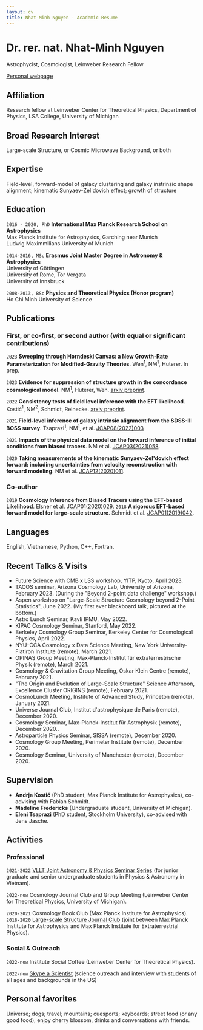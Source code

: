 ```yaml
---
layout: cv
title: Nhat-Minh Nguyen - Academic Resume
---
```

# Dr. rer. nat. Nhat-Minh Nguyen
Astrophycist, Cosmologist, Leinweber Research Fellow

<div id="webaddress">
<a href="https://minhmpa.github.io/">Personal webpage</a>
</div>

## Affiliation

Research fellow at Leinweber Center for Theoretical Physics, Department of Physics, LSA College, University of Michigan

## Broad Research Interest

Large-scale Structure, or Cosmic Microwave Background, or both

## Expertise

Field-level, forward-model of galaxy clustering and galaxy instrinsic shape alignment; kinematic Sunyaev-Zel'dovich effect; growth of structure


## Education

`2016 - 2020, PhD`
__International Max Planck Research School on Astrophysics__  
Max Planck Institute for Astrophysics, Garching near Munich  
Ludwig Maximmilians University of Munich

`2014-2016, MSc`
__Erasmus Joint Master Degree in Astronomy & Astrophysics__  
University of G&ouml;ttingen  
University of Rome, Tor Vergata  
University of Innsbruck

`2008-2013, BSc`
__Physics and Theoretical Physics (Honor program)__  
Ho Chi Minh University of Science

## Publications

<!-- A list is also available [online](http://scholar.google.co.uk/citations?user=LTOTl0YAAAAJ) -->

### First, or co-first, or second author (with equal or significant contributions)

`2023`
**Sweeping through Horndeski Canvas: a New Growth-Rate Parameterization for Modified-Gravity Theories**. Wen$^{1}$, NM$^{1}$, Huterer. In prep.

`2023`
**Evidence for suppression of structure growth in the concordance cosmological model**. NM$^{1}$, Huterer, Wen. <a href="https://arxiv.org/abs/2302.01331">arxiv preprint</a>.

`2022`
**Consistency tests of field level inference with the EFT likelihood**. Kosti&#263;$^{1}$, NM$^{2}$, Schmidt, Reinecke. <a href="https://arxiv.org/abs/2212.07875">arxiv preprint</a>.

`2021`
**Field-level inference of galaxy intrinsic alignment from the SDSS-III BOSS survey**. Tsaprazi$^{1}$, NM$^{1}$, et al. <a href="https://iopscience.iop.org/article/10.1088/1475-7516/2022/08/003">JCAP08(2022)003</a>

`2021`
**Impacts of the physical data model on the forward inference of initial conditions from biased tracers**. NM et al. <a href="https://iopscience.iop.org/article/10.1088/1475-7516/2021/03/058">JCAP03(2021)058</a>.

`2020`
**Taking measurements of the kinematic Sunyaev-Zel'dovich effect forward: including uncertainties from velocity reconstruction with forward modeling**. NM et al. <a href="">JCAP12(2020)011</a>.

### Co-author

`2019`
**Cosmology Inference from Biased Tracers using the EFT-based Likelihood**. Elsner et al. <a href="https://iopscience.iop.org/article/10.1088/1475-7516/2020/01/029">JCAP01(2020)029</a>.
`2018`
**A rigorous EFT-based forward model for large-scale structure**. Schmidt et al. <a href="https://iopscience.iop.org/article/10.1088/1475-7516/2019/01/042">JCAP01(2019)042</a>.

## Languages

English, Vietnamese, Python, C++, Fortran.

## Recent Talks & Visits

- Future Science with CMB x LSS workshop, YITP, Kyoto, April 2023.
- TACOS seminar, Arizona Cosmology Lab, University of Arizona, February 2023. (During the "Beyond 2-point data challenge" workshop.)
- Aspen workshop on "Large-Scale Structure Cosmology beyond 2-Point Statistics", June 2022. (My first ever blackboard talk, pictured at the bottom.)
- Astro Lunch Seminar, Kavli IPMU, May 2022.
- KIPAC Cosmology Seminar, Stanford, May 2022.
- Berkeley Cosmology Group Seminar, Berkeley Center for Cosmological Physics, April 2022.
- NYU-CCA Cosmology x Data Science Meeting, New York University-Flatiron Institute (remote), March 2021.
- OPINAS Group Meeting, Max-Planck-Institut f&#252;r extraterrestrische Physik (remote), March 2021.
- Cosmology & Gravitation Group Meeting, Oskar Klein Centre (remote), February 2021.
- "The Origin and Evolution of Large-Scale Structure" Science Afternoon, Excellence Cluster ORIGINS (remote), February 2021.
- CosmoLunch Meeting, Institute of Advanced Study, Princeton (remote), January 2021.
- Universe Journal Club, Institut d'astrophysique de Paris (remote), December 2020.
- Cosmology Seminar, Max-Planck-Institut f&#252;r Astrophysik (remote), December 2020..
- Astroparticle Physics Seminar, SISSA (remote), December 2020.
- Cosmology Group Meeting, Perimeter Institute (remote), December 2020.
- Cosmology Seminar, University of Manchester (remote), December 2020.

## Supervision

- **Andrja Kosti&#263;** (PhD student, Max Planck Institute for Astrophysics), co-advising with Fabian Schmidt.
- **Madeline Fredericks** (Undergraduate student, University of Michigan).
- **Eleni Tsaprazi** (PhD student, Stockholm University), co-advised with Jens Jasche.

## Activities

### Professional

`2021-2022`
 <a href="https://vllt-joint-seminar-series.github.io/2022/">VLLT Joint Astronomy & Physics Seminar Series</a> (for junior graduate and senior undergraduate students in Physics & Astronomy in Vietnam).

`2022-now`
Cosmology Journal Club and Group Meeting (Leinweber Center for Theoretical Physics, University of Michigan).

`2020-2021`
Cosmology Book Club (Max Planck Institute for Astrophysics).
`2018-2020`
<a href="https://wwwmpa.mpa-garching.mpg.de/CosmoClub/">Large-scale Structure Journal Club</a> (joint between Max Planck Institute for Astrophysics and Max Planck Institute for Extraterrestrial Physics).

### Social & Outreach

`2022-now`
Institute Social Coffee (Leinweber Center for Theoretical Physics).

`2022-now`
<a href="https://www.skypeascientist.com/">Skype a Scientist</a> (science outreach and interview with students of all ages and backgrounds in the US)

## Personal favorites

Universe; dogs; travel; mountains; cuesports; keyboards; street food (or any good food); enjoy cherry blossom, drinks and conversations with friends.

<!-- ### Footer

Last updated: Feb 2023 -->


